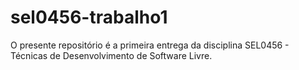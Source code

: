 # sel0456-trabalho1

O presente repositório é a primeira entrega da disciplina SEL0456 - Técnicas de Desenvolvimento de Software Livre. 
